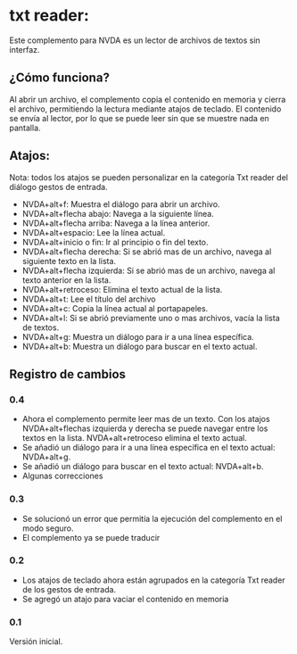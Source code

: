 # txt reader:

Este complemento para NVDA es un lector de archivos de textos sin interfaz.

## ¿Cómo funciona?

Al abrir un archivo, el complemento copia el contenido en memoria y cierra el archivo, permitiendo la lectura mediante atajos de teclado. El contenido se envía al lector, por lo que se puede leer sin que se muestre nada en pantalla.

## Atajos: 

Nota: todos los atajos se pueden personalizar en la categoría Txt reader del diálogo gestos de entrada.

- NVDA+alt+f: Muestra el diálogo para abrir un archivo.
- NVDA+alt+flecha abajo: Navega a la siguiente línea.
- NVDA+alt+flecha arriba: Navega a la línea anterior.
- NVDA+alt+espacio: Lee la línea actual.
- NVDA+alt+inicio o fin: Ir al principio o fin del texto.
- NVDA+alt+flecha derecha: Si se abrió mas de un archivo, navega al siguiente texto en la lista.
- NVDA+alt+flecha izquierda: Si se abrió mas de un archivo, navega al texto anterior en la lista.
- NVDA+alt+retroceso: Elimina el texto actual de la lista.
- NVDA+alt+t: Lee el título del archivo
- NVDA+alt+c: Copia la línea actual al portapapeles.
- NVDA+alt+l: Si se abrió previamente uno o mas archivos, vacía la lista de textos.
- NVDA+alt+g: Muestra un diálogo para ir a una línea específica.
- NVDA+alt+b: Muestra un diálogo para buscar en el texto actual.


## Registro de cambios

### 0.4

- Ahora el complemento permite leer mas de un texto. Con los atajos NVDA+alt+flechas izquierda y derecha se puede navegar entre los textos en la lista. NVDA+alt+retroceso elimina el texto actual.
- Se añadió un diálogo para ir a una línea específica en el texto actual: NVDA+alt+g.
- Se añadió un diálogo para buscar en el texto actual: NVDA+alt+b.
- Algunas correcciones

### 0.3

- Se solucionó un error que permitía la ejecución del complemento en el modo seguro.
- El complemento ya se puede traducir

### 0.2

- Los atajos de teclado ahora están agrupados en la categoría Txt reader de los gestos de entrada.
- Se agregó un atajo para vaciar el contenido en memoria

### 0.1

Versión inicial.
